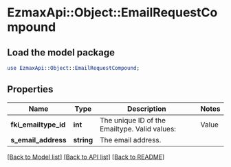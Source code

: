 # EzmaxApi::Object::EmailRequestCompound

## Load the model package
```perl
use EzmaxApi::Object::EmailRequestCompound;
```

## Properties
Name | Type | Description | Notes
------------ | ------------- | ------------- | -------------
**fki_emailtype_id** | **int** | The unique ID of the Emailtype.  Valid values:  |Value|Description| |-|-| |1|Office| |2|Home| | 
**s_email_address** | **string** | The email address. | 

[[Back to Model list]](../README.md#documentation-for-models) [[Back to API list]](../README.md#documentation-for-api-endpoints) [[Back to README]](../README.md)


